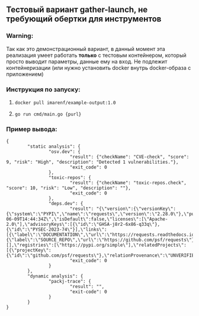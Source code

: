 ## Тестовый вариант gather-launch, не требующий обертки для инструментов

### Warning:

Так как это демонстрационный вариант, в данный момент эта реализация умеет работать __только__ с тестовым контейнером, который просто выводит параметры, данные ему на вход.
Не подлежит контейнеризации (или нужно установить docker внутрь docker-образа с приложением)

### Инструкция по запуску:

1. `docker pull imarenf/example-output:1.0`

2. `go run cmd/main.go {purl}`

### Пример вывода:

```
{
        "static analysis": { 
                "osv.dev": {
                        "result": {"checkName": "CVE-check", "score": 9, "risk": "High", "description": "Detected 1 vulnerabilities."},
                        "exit_code": 0
                },
                "toxic-repos": {
                        "result": {"checkName": "toxic-repos.check", "score": 10, "risk": "Low", "description": ""},
                        "exit_code": 0
                },
                "deps.dev": {
                        "result": "{\"version\":{\"versionKey\":{\"system\":\"PYPI\",\"name\":\"requests\",\"version\":\"2.28.0\"},\"purl\":\"pkg:pypi/requests@2.28.0\",\"publishedAt\":\"2022-06-09T14:44:34Z\",\"isDefault\":false,\"licenses\":[\"Apache-2.0\"],\"advisoryKeys\":[{\"id\":\"GHSA-j8r2-6x86-q33q\"},{\"id\":\"PYSEC-2023-74\"}],\"links\":[{\"label\":\"DOCUMENTATION\",\"url\":\"https://requests.readthedocs.io\"},{\"label\":\"SOURCE_REPO\",\"url\":\"https://github.com/psf/requests\"}],\"slsaProvenances\":[],\"registries\":[\"https://pypi.org/simple\"],\"relatedProjects\":[{\"projectKey\":{\"id\":\"github.com/psf/requests\"},\"relationProvenance\":\"UNVERIFIED_METADATA\",\"relationType\":\"SOURCE_REPO\"}]}}",
                        "exit_code": 0
                }
        },
        "dynamic analysis": {
                "packj-trace": {
                        "result": "",
                        "exit-code": 0
                }
        }
}
```
